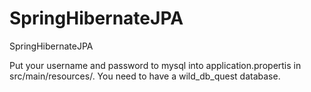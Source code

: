 # SpringHibernateJPA
SpringHibernateJPA

Put your username and password to mysql into application.propertis in src/main/resources/.
You need to have a wild_db_quest database.
